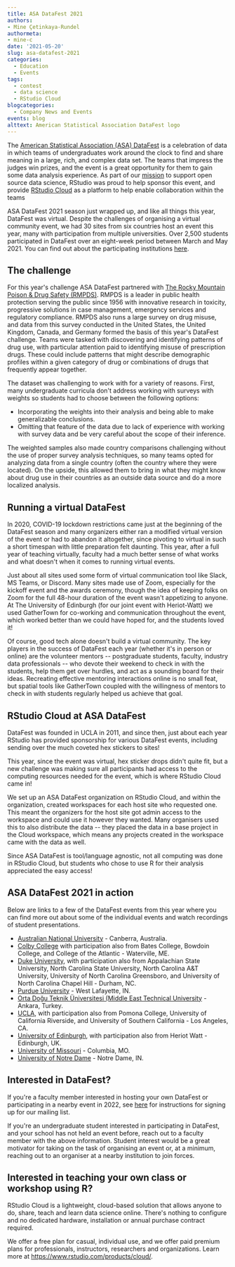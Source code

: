 ```yaml
---
title: ASA DataFest 2021
authors:
- Mine Çetinkaya-Rundel
authormeta: 
- mine-c
date: '2021-05-20'
slug: asa-datafest-2021
categories:
  - Education
  - Events
tags:
  - contest
  - data science
  - RStudio Cloud
blogcategories:
  - Company News and Events
events: blog
alttext: American Statistical Association DataFest logo
---
```



The <a href="https://ww2.amstat.org/education/datafest" target="_blank">American Statistical Association (ASA) DataFest</a> is a celebration of data in which teams of undergraduates work around the clock to find and share meaning in a large, rich, and complex data set.
The teams that impress the judges win prizes, and the event is a great opportunity for them to gain some data analysis experience.
As part of our <a href="https://www.rstudio.com/about/what-makes-rstudio-different/" target="_blank">mission</a> to support open source data science, RStudio was proud to help sponsor this event, and provide <a href="https://rstudio.cloud/" target="_blank">RStudio Cloud</a> as a platform to help enable collaboration within the teams

ASA DataFest 2021 season just wrapped up, and like all things this year, DataFest was virtual.
Despite the challenges of organising a virtual community event, we had 30 sites from six countries host an event this year, many with participation from multiple universities.
Over 2,500 students participated in DataFest over an eight-week period between March and May 2021.
You can find out about the participating institutions <a href="https://ww2.amstat.org/education/datafest/participants.cfm" target="_blank">here</a>.

## The challenge

For this year's challenge ASA DataFest partnered with <a href="https://www.rmpds.org/" target="_blank">The Rocky Mountain Poison & Drug Safety (RMPDS)</a>.
RMPDS is a leader in public health protection serving the public since 1956 with innovative research in toxicity, progressive solutions in case management, emergency services and regulatory compliance.
RMPDS also runs a large survey on drug misuse, and data from this survey conducted in the United States, the United Kingdom, Canada, and Germany formed the basis of this year's DataFest challenge.
Teams were tasked with discovering and identifying patterns of drug use, with particular attention paid to identifying misuse of prescription drugs.
These could include patterns that might describe demographic profiles within a given category of drug or combinations of drugs that frequently appear together.

The dataset was challenging to work with for a variety of reasons.
First, many undergraduate curricula don't address working with surveys with weights so students had to choose between the following options:

- Incorporating the weights into their analysis and being able to make generalizable conclusions. 
- Omitting that feature of the data due to lack of experience with working with survey data and be very careful about the scope of their inference.

The weighted samples also made country comparisons challenging without the use of proper survey analysis techniques, so many teams opted for analyzing data from a single country (often the country where they were located).
On the upside, this allowed them to bring in what they might know about drug use in their countries as an outside data source and do a more localized analysis.

## Running a virtual DataFest

In 2020, COVID-19 lockdown restrictions came just at the beginning of the DataFest season and many organizers either ran a modified virtual version of the event or had to abandon it altogether, since pivoting to virtual in such a short timespan with little preparation felt daunting.
This year, after a full year of teaching virtually, faculty had a much better sense of what works and what doesn't when it comes to running virtual events.

Just about all sites  used some form of virtual communication tool like Slack, MS Teams, or Discord.
Many sites made use of Zoom, especially for the kickoff event and the awards ceremony, though the idea of keeping folks on Zoom for the full 48-hour duration of the event wasn't appetizing to anyone.
At The University of Edinburgh (for our joint event with Heriot-Watt) we used GatherTown for co-working and communication throughout the event, which worked better than we could have hoped for, and the students loved it!

Of course, good tech alone doesn't build a virtual community.
The key players in the success of DataFest each year (whether it's in person or online) are the volunteer mentors -- postgraduate students, faculty, industry data professionals -- who devote their weekend to check in with the students, help them get over hurdles, and act as a sounding board for their ideas.
Recreating effective mentoring interactions online is no small feat, but spatial tools like GatherTown coupled with the willingness of mentors to check in with students regularly helped us achieve that goal.

## RStudio Cloud at ASA DataFest

DataFest was founded in UCLA in 2011, and since then, just about each year RStudio has provided sponsorship for various DataFest events, including sending over the much coveted hex stickers to sites!

This year, since the event was virtual, hex sticker drops didn't quite fit, but a new challenge was making sure all participants had access to the computing resources needed for the event, which is where RStudio Cloud came in!

We set up an ASA DataFest organization on RStudio Cloud, and within the organization, created workspaces for each host site who requested one.
This meant the organizers for the host site got admin access to the workspace and could use it however they wanted.
Many organisers used this to also distribute the data -- they placed the data in a base project in the Cloud workspace, which means any projects created in the workspace came with the data as well.

Since ASA DataFest is tool/language agnostic, not all computing was done in RStudio Cloud, but students who chose to use R for their analysis appreciated the easy access!

## ASA DataFest 2021 in action

Below are links to a few of the DataFest events from this year where you can find more out about some of the individual events and watch recordings of student presentations.

-   <a href="https://westveld-statsci.com/new-blog/2021/5/14/asa-datafest-2021-the-australian-national-university" target="_blank">Australian National University</a> - Canberra, Australia.
-   <a href="https://web.colby.edu/datascience/datafest-2021/" target="_blank">Colby College</a> with participation also from Bates College, Bowdoin College, and College of the Atlantic - Waterville, ME.
-   <a href="https://www2.stat.duke.edu/datafest/winners.html" target="_blank">Duke University</a>, with participation also from Appalachian State University, North Carolina State University, North Carolina A&T University, University of North Carolina Greensboro, and University of North Carolina Chapel Hill - Durham, NC.
-   <a href="https://datamine.purdue.edu/datafest.html" target="_blank">Purdue University</a> - West Lafayette, IN.
-   <a href="http://dslab.stat.metu.edu.tr/datafest/" target="_blank">Orta Doğu Teknik Üniversitesi (Middle East Technical University</a> - Ankara, Turkey.
-   <a href="http://datafest.stat.ucla.edu/competition/2021-asa-datafesttm-results/" target="_blank">UCLA</a>, with participation also from Pomona College, University of California Riverside, and University of Southern California - Los Angeles, CA.
-   <a href="https://datafest-edi.github.io/web/df2021/" target="_blank">University of Edinburgh</a>, with participation also from Heriot Watt - Edinburgh, UK.
-   <a href="https://datafest.stat.missouri.edu/datafest2021/result.html" target="_blank">University of Missouri</a> - Columbia, MO.
-   <a href="https://datafestnd.weebly.com/datafest-2021.html" target="_blank">University of Notre Dame</a> - Notre Dame, IN.

## Interested in DataFest?

If you're a faculty member interested in hosting your own DataFest or participating in a nearby event in 2022, see <a href="https://ww2.amstat.org/education/datafest/contact.cfm" target="_blank">here</a> for instructions for signing up for our mailing list.

If you're an undergraduate student interested in participating in DataFest, and your school has not held an event before, reach out to a faculty member with the above information.
Student interest would be a great motivator for taking on the task of organising an event or, at a minimum, reaching out to an organiser at a nearby institution to join forces.

## Interested in teaching your own class or workshop using R?

RStudio Cloud is a lightweight, cloud-based solution that allows anyone to do, share, teach and learn data science online.
There's nothing to configure and no dedicated hardware, installation or annual purchase contract required.

We offer a free plan for casual, individual use, and we offer paid premium plans for professionals, instructors, researchers and organizations.
Learn more at <https://www.rstudio.com/products/cloud/>.
